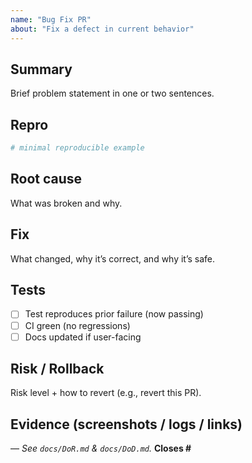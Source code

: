 ```yaml
---
name: "Bug Fix PR"
about: "Fix a defect in current behavior"
---
```


<!-- Title rule: fix(<area>): <short description> -->

## Summary
Brief problem statement in one or two sentences.

## Repro
```bash
# minimal reproducible example
````

## Root cause

What was broken and why.

## Fix

What changed, why it’s correct, and why it’s safe.

## Tests

* [ ] Test reproduces prior failure (now passing)
* [ ] CI green (no regressions)
* [ ] Docs updated if user-facing

## Risk / Rollback

Risk level + how to revert (e.g., revert this PR).

## Evidence (screenshots / logs / links)

<attach here>

—
*See `docs/DoR.md` & `docs/DoD.md`.*
**Closes #<issue-id>**
